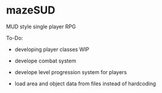 # mazeSUD
MUD style single player RPG

To-Do:

- developing player classes WIP

- develope combat system 

- develope level progression system for players

- load area and object data from files instead of hardcoding

